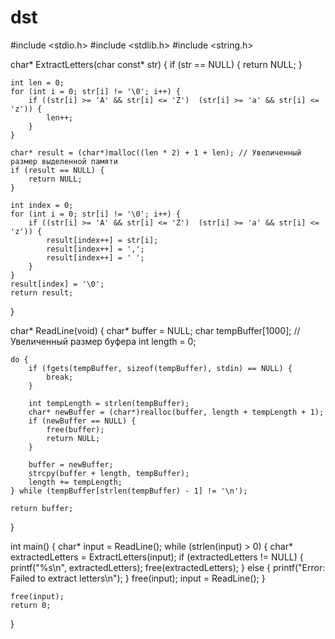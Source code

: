 # dst
#include <stdio.h>
#include <stdlib.h>
#include <string.h>

char* ExtractLetters(char const* str) {
    if (str == NULL) {
        return NULL;
    }

    int len = 0;
    for (int i = 0; str[i] != '\0'; i++) {
        if ((str[i] >= 'A' && str[i] <= 'Z')  (str[i] >= 'a' && str[i] <= 'z')) {
            len++;
        }
    }

    char* result = (char*)malloc((len * 2) + 1 + len); // Увеличенный размер выделенной памяти
    if (result == NULL) {
        return NULL;
    }

    int index = 0;
    for (int i = 0; str[i] != '\0'; i++) {
        if ((str[i] >= 'A' && str[i] <= 'Z')  (str[i] >= 'a' && str[i] <= 'z')) {
            result[index++] = str[i];
            result[index++] = ',';
            result[index++] = ' ';
        }
    }
    result[index] = '\0';
    return result;
}

char* ReadLine(void) {
    char* buffer = NULL;
    char tempBuffer[1000]; // Увеличенный размер буфера
    int length = 0;

    do {
        if (fgets(tempBuffer, sizeof(tempBuffer), stdin) == NULL) {
            break;
        }

        int tempLength = strlen(tempBuffer);
        char* newBuffer = (char*)realloc(buffer, length + tempLength + 1);
        if (newBuffer == NULL) {
            free(buffer);
            return NULL;
        }

        buffer = newBuffer;
        strcpy(buffer + length, tempBuffer);
        length += tempLength;
    } while (tempBuffer[strlen(tempBuffer) - 1] != '\n');

    return buffer;
}

int main() {
    char* input = ReadLine();
    while (strlen(input) > 0) {
        char* extractedLetters = ExtractLetters(input);
        if (extractedLetters != NULL) {
            printf("%s\n", extractedLetters);
            free(extractedLetters);
        }
        else {
            printf("Error: Failed to extract letters\n");
        }
        free(input);
        input = ReadLine();
    }

    free(input);
    return 0;
}
